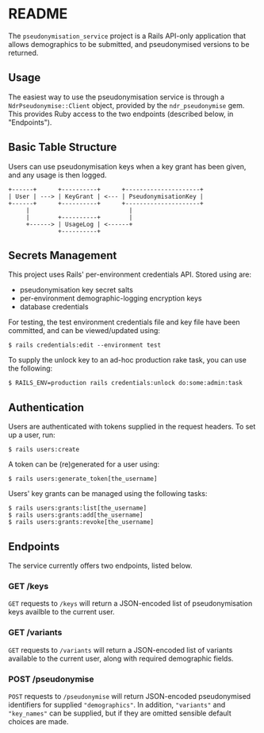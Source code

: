 # README

The `pseudonymisation_service` project is a Rails API-only application that allows demographics to be submitted, and pseudonymised versions to be returned.

## Usage

The easiest way to use the pseudonymisation service is through a `NdrPseudonymise::Client` object,
provided by the `ndr_pseudonymise` gem. This provides Ruby access to the two endpoints (described below, in "Endpoints").

## Basic Table Structure

Users can use pseudonymisation keys when a key grant has been given,
and any usage is then logged.

```
+------+      +----------+      +---------------------+
| User | ---> | KeyGrant | <--- | PseudonymisationKey |
+------+      +----------+      +---------------------+
     |                            |
     |        +----------+        |
     +------> | UsageLog | <------+
              +----------+
```

## Secrets Management

This project uses Rails' per-environment credentials API. Stored using are:
* pseudonymisation key secret salts
* per-environment demographic-logging encryption keys
* database credentials

For testing, the test environment credentials file and key file have been committed,
and can be viewed/updated using:

```
$ rails credentials:edit --environment test
```

To supply the unlock key to an ad-hoc production rake task, you can use the following:

```
$ RAILS_ENV=production rails credentials:unlock do:some:admin:task
```

## Authentication

Users are authenticated with tokens supplied in the request headers.
To set up a user, run:

```
$ rails users:create
```

A token can be (re)generated for a user using:

```
$ rails users:generate_token[the_username]
```

Users' key grants can be managed using the following tasks:

```
$ rails users:grants:list[the_username]
$ rails users:grants:add[the_username]
$ rails users:grants:revoke[the_username]
```

## Endpoints

The service currently offers two endpoints, listed below.

### GET /keys

`GET` requests to `/keys` will return a JSON-encoded list of pseudonymisation keys availble to the current user.

### GET /variants

`GET` requests to `/variants` will return a JSON-encoded list of variants available to the current user, along with required demographic fields.

### POST /pseudonymise

`POST` requests to `/pseudonymise` will return JSON-encoded pseudonymised identifiers for supplied `"demographics"`.
In addition, `"variants"` and `"key_names"` can be supplied, but if they are omitted sensible default choices are made.
